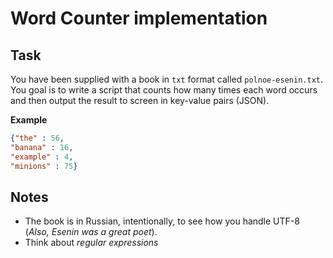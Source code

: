 Word Counter implementation
========================

## Task

You have been supplied with a book in `txt` format called `polnoe-esenin.txt`. You goal is to write a script that counts how many times each word occurs and then output the result to screen in key-value pairs (JSON).

**Example**

```json
{"the" : 56,
"banana" : 16,
"example" : 4,
"minions" : 75}
```

## Notes

 - The book is in Russian, intentionally, to see how you handle UTF-8 (*Also, Esenin was a great poet*).
 - Think about *regular expressions*